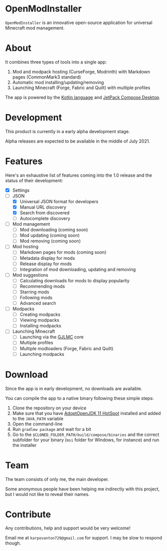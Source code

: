 # OpenModInstaller
`OpenModInstaller` is an innovative open-source application for universal Minecraft mod management.

# About

It combines three types of tools into a single app:

1. Mod and modpack hosting (CurseForge, Modrinth) with Markdown pages (CommonMark3 standard)
2. Automatic mod installing/updating/removing
3. Launching Minecraft (Forge, Fabric and Quilt) with multiple profiles

The app is powered by the [Kotlin language](https://kotlinlang.org/) and [JetPack Compose Desktop](https://www.jetbrains.com/lp/compose/).

# Development

This product is currently in a early alpha development stage.

Alpha releases are expected to be available in the middle of July 2021.

# Features

Here's an exhaustive list of features coming into the 1.0 release
and the status of their development:

- [x] Settings
- [ ] JSON
  - [x] Universal JSON format for developers
  - [x] Manual URL discovery
  - [x] Search from discovered
  - [ ] Autocomplete discovery
- [ ] Mod management
  - [ ] Mod downloading (coming soon)
  - [ ] Mod updating (coming soon)
  - [ ] Mod removing (coming soon)
- [ ] Mod hosting
  - [ ] Markdown pages for mods (coming soon)
  - [ ] Metadata display for mods
  - [ ] Release display for mods
  - [ ] Integration of mod downloading, updating and removing
- [ ] Mod suggestions
  - [ ] Calculating downloads for mods to display popularity
  - [ ] Recommending mods
  - [ ] Starring mods
  - [ ] Following mods
  - [ ] Advanced search
- [ ] Modpacks
  - [ ] Creating modpacks
  - [ ] Viewing modpacks
  - [ ] Installing modpacks
- [ ] Launching Minecraft
  - [ ] Launching via the [GJLMC](https://github.com/GoodTimeStudio/GoodTime-Java-Minecraft-Launcher-Core) core
  - [ ] Multiple profiles
  - [ ] Multiple modloaders (Forge, Fabric and Quilt)
  - [ ] Launching modpacks

# Download

Since the app is in early development, no downloads are available.

You can compile the app to a native binary following these simple steps:

1. Clone the repository on your device
2. Make sure that you have [AdoptOpenJDK 11 HotSpot](https://adoptopenjdk.net/) installed and added to the `JAVA_PATH` variable
3. Open the command-line
4. Run `gradlew package` and wait for a bit
5. Go to the `$CLONED_FOLDER_PATH/build/compose/binaries` and the correct subfolder for
your binary (`msi` folder for Windows, for instance) and run the installer

# Team

The team consists of only me, the main developer.

Some anonymous people have been helping me indirectly with this project, but I would not like to reveal their names.

# Contribute

Any contributions, help and support would be very welcome!

Email me at `karpovanton729@gmail.com` for support. I may be slow to respond though.
